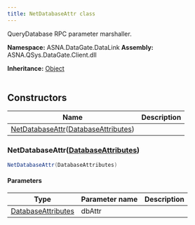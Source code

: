 ```yaml
---
title: NetDatabaseAttr class
---
```


QueryDatabase RPC parameter marshaller.

**Namespace:** ASNA.DataGate.DataLink
**Assembly:** ASNA.QSys.DataGate.Client.dll

**Inheritance:** [Object](https://docs.microsoft.com/en-us/dotnet/api/system.object)
<br>
<br>

## Constructors

| Name | Description |
| --- | --- |
| [NetDatabaseAttr](#netdatabaseattr-databaseattributes-)([DatabaseAttributes](/reference/datagate/datagate-providers/database-attributes.html)) | 

### NetDatabaseAttr([DatabaseAttributes](/reference/datagate/datagate-providers/database-attributes.html))



```cs
NetDatabaseAttr(DatabaseAttributes)
```

#### Parameters

| Type | Parameter name | Description
| --- | --- | ---
| [DatabaseAttributes](/reference/datagate/datagate-providers/database-attributes.html) | dbAttr | 
